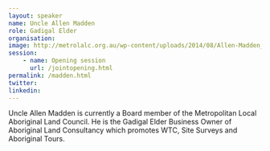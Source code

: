```yaml
---
layout: speaker
name: Uncle Allen Madden
role: Gadigal Elder
organisation: 
image: http://metrolalc.org.au/wp-content/uploads/2014/08/Allen-Madden_flip1.jpg
session: 
    - name: Opening session
      url: /jointopening.html
permalink: /madden.html
twitter: 
linkedin:
---
```

Uncle Allen Madden is currently a Board member of the Metropolitan Local Aboriginal Land Council. He is the Gadigal Elder Business Owner of Aboriginal Land Consultancy which promotes WTC, Site Surveys and Aboriginal Tours.